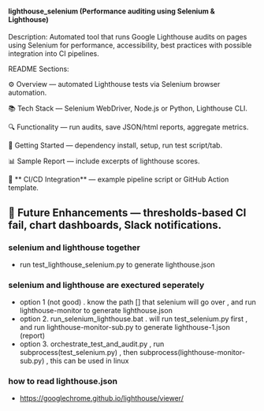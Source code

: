 #### lighthouse_selenium (Performance auditing using Selenium & Lighthouse) ####
Description:
Automated tool that runs Google Lighthouse audits on pages using Selenium for performance, accessibility, best practices with possible integration into CI pipelines.

README Sections:

⚙️ Overview — automated Lighthouse tests via Selenium browser automation.

📚 Tech Stack — Selenium WebDriver, Node.js or Python, Lighthouse CLI.

🔍 Functionality — run audits, save JSON/html reports, aggregate metrics.

🔁 Getting Started — dependency install, setup, run test script/tab.

📊 Sample Report — include excerpts of lighthouse scores.

🧪 ** CI/CD Integration** — example pipeline script or GitHub Action template.

📝 Future Enhancements — thresholds-based CI fail, chart dashboards, Slack notifications.
---------

### selenium and lighthouse together ###
- run test_lighthouse_selenium.py to generate lighthouse.json
### selenium and lighthouse are exectured seperately ###
- option 1 (not good) . know the path [] that selenium will go over , and run lighthouse-monitor to generate lighthouse.json
- option 2.  run_selenium_lighthouse.bat . will run test_selenium.py first , and run lighthouse-monitor-sub.py to generate lighthouse-1.json (report)
- option 3. orchestrate_test_and_audit.py , run subprocess(test_selenium.py) , then subprocess(lighthouse-monitor-sub.py) , this can be used in linux
### how to read lighthouse.json 
- https://googlechrome.github.io/lighthouse/viewer/
